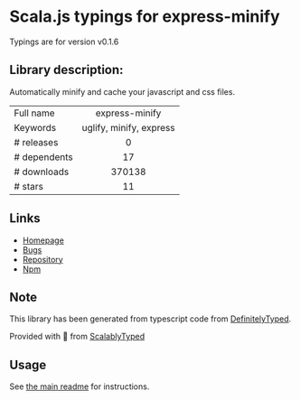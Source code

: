 
# Scala.js typings for express-minify

Typings are for version v0.1.6

## Library description:
Automatically minify and cache your javascript and css files.

|                    |                 |
| ------------------ | :-------------: |
| Full name          | express-minify |
| Keywords           | uglify, minify, express |
| # releases         | 0 |
| # dependents       | 17 |
| # downloads        | 370138 |
| # stars            | 11 |

## Links
- [Homepage](https://github.com/SummerWish/express-minify)
- [Bugs](https://github.com/SummerWish/express-minify/issues)
- [Repository](https://github.com/SummerWish/express-minify)
- [Npm](https://www.npmjs.com/package/express-minify)
    


## Note
This library has been generated from typescript code from [DefinitelyTyped](https://definitelytyped.org).

Provided with :purple_heart: from [ScalablyTyped](https://github.com/oyvindberg/ScalablyTyped)

## Usage
See [the main readme](../../readme.md) for instructions.


